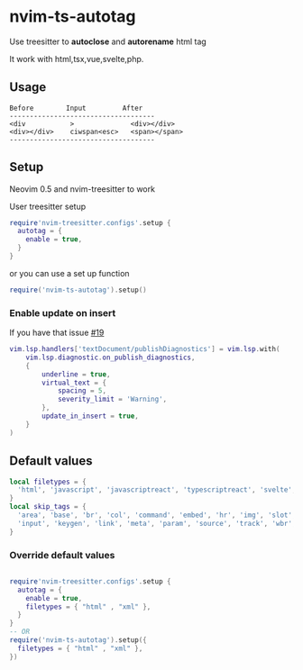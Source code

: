# nvim-ts-autotag

Use treesitter to **autoclose** and **autorename** html tag

It work with html,tsx,vue,svelte,php.

## Usage

``` text
Before        Input         After
------------------------------------
<div           >              <div></div>
<div></div>    ciwspan<esc>   <span></span>
------------------------------------
```


## Setup
Neovim 0.5 and nvim-treesitter to work

User treesitter setup
```lua
require'nvim-treesitter.configs'.setup {
  autotag = {
    enable = true,
  }
}

```
or you can use a set up function

``` lua
require('nvim-ts-autotag').setup()

```

### Enable update on insert

If you have that issue
[#19](https://github.com/windwp/nvim-ts-autotag/issues/19)

```lua
vim.lsp.handlers['textDocument/publishDiagnostics'] = vim.lsp.with(
    vim.lsp.diagnostic.on_publish_diagnostics,
    {
        underline = true,
        virtual_text = {
            spacing = 5,
            severity_limit = 'Warning',
        },
        update_in_insert = true,
    }
)
```
## Default values

``` lua
local filetypes = {
  'html', 'javascript', 'javascriptreact', 'typescriptreact', 'svelte', 'vue'
}
local skip_tags = {
  'area', 'base', 'br', 'col', 'command', 'embed', 'hr', 'img', 'slot',
  'input', 'keygen', 'link', 'meta', 'param', 'source', 'track', 'wbr','menuitem'
}

```

### Override default values

``` lua

require'nvim-treesitter.configs'.setup {
  autotag = {
    enable = true,
    filetypes = { "html" , "xml" },
  }
}
-- OR
require('nvim-ts-autotag').setup({
  filetypes = { "html" , "xml" },
})

```
